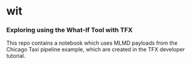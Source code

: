# wit
### Exploring using the What-If Tool with TFX

This repo contains a notebook which uses MLMD payloads from the Chicago Taxi pipeline example, which are created in the TFX developer tutorial.